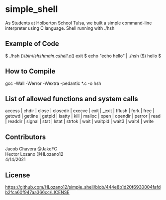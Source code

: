 # simple_shell

As Students at Holberton School Tulsa, we built a simple command-line interpreter using C language. Shell running with ./hsh

## Example of Code

$ ./hsh
($) /bin/ls
hsh main.c shell.c
($) exit
$ echo "echo hello" | ./hsh
($) hello
$


## How to Compile

gcc -Wall -Werror -Wextra -pedantic *.c -o hsh

## List of allowed functions and system calls
access |
chdir |
close |
closedir |
execve |
exit |
_exit |
fflush |
fork |
free |
getcwd |
getline |
getpid |
isatty |
kill |
malloc |
open |
opendir |
perror |
read |
readdir |
signal |
stat |
lstat |
strtok |
wait |
waitpid |
wait3 |
wait4 |
write


## Contributors
Jacob Chavera @JakeFC <br />
Hector Lozano @HLozano12 <br />
4/14/2021

## License
https://github.com/HLozano12/simple_shell/blob/444e8b1d20f6930004fafdb2fca60f947aa366cc/LICENSE

